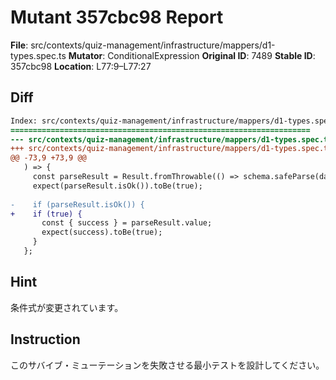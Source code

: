 # Mutant 357cbc98 Report

**File**: src/contexts/quiz-management/infrastructure/mappers/d1-types.spec.ts
**Mutator**: ConditionalExpression
**Original ID**: 7489
**Stable ID**: 357cbc98
**Location**: L77:9–L77:27

## Diff

```diff
Index: src/contexts/quiz-management/infrastructure/mappers/d1-types.spec.ts
===================================================================
--- src/contexts/quiz-management/infrastructure/mappers/d1-types.spec.ts	original
+++ src/contexts/quiz-management/infrastructure/mappers/d1-types.spec.ts	mutated #7489
@@ -73,9 +73,9 @@
   ) => {
     const parseResult = Result.fromThrowable(() => schema.safeParse(data))();
     expect(parseResult.isOk()).toBe(true);
 
-    if (parseResult.isOk()) {
+    if (true) {
       const { success } = parseResult.value;
       expect(success).toBe(true);
     }
   };
```

## Hint

条件式が変更されています。

## Instruction

このサバイブ・ミューテーションを失敗させる最小テストを設計してください。

